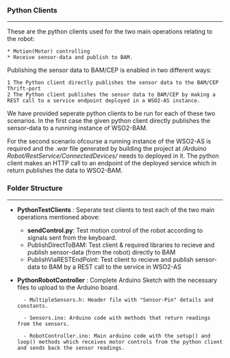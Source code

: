 ### Python Clients
-----------------

These are the python clients used for the two main operations relating to the robot: 

	* Motion(Motor) controlling
    * Receive sensor-data and publish to BAM.

Publishing the sensor data to BAM/CEP is enabled in two different ways:

	1 The Python client directly publishes the sensor data to the BAM/CEP Thrift-port
    2 The Python client publishes the sensor data to BAM/CEP by making a REST call to a service endpoint deployed in a WSO2-AS instance.

We have provided seperate python clients to be run for each of these two scenarios. In the first case the given python client directly publishes the sensor-data to a running instance of WSO2-BAM.

For the second scenario ofcourse a running instance of the WSO2-AS is required and the *.war* file generated by building the project at */Arduino Robot/RestService/ConnectedDevices/* needs to deployed in it. The python client makes an HTTP call to an endpoint of the deployed service which in return publishes the data to WSO2-BAM.


### Folder Structure
-----------------
* **PythonTestClients** : Seperate test clients to test each of the two main operations mentioned above:
	- **sendControl.py**: Test motion control of the robot according to signals sent from the keyboard.
	- PublishDirectToBAM: Test client & required libraries to recieve and publish sensor-data (from the robot) directly to BAM
    - PublishViaRESTEndPoint: Test client to recieve and publish sensor-data to BAM by a REST call to the service in WSO2-AS
    
* **PythonRobotController** : Complete Arduino Sketch with the necessary files to upload to the Arduino board.

		- MultipleSensors.h: Header file with "Sensor-Pin" details and constants.
        
        - Sensors.ino: Arduino code with methods that return readings from the sensors.
        
        - RobotController.ino: Main arduino code with the setup() and loop() methods which receives motor controls from the python client and sends back the sensor readings.
        


